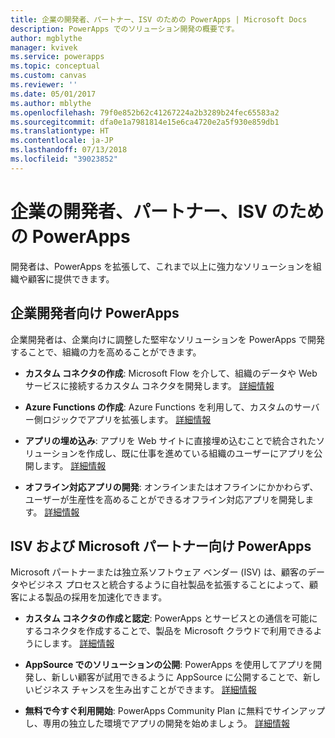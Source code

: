 ```yaml
---
title: 企業の開発者、パートナー、ISV のための PowerApps | Microsoft Docs
description: PowerApps でのソリューション開発の概要です。
author: mgblythe
manager: kvivek
ms.service: powerapps
ms.topic: conceptual
ms.custom: canvas
ms.reviewer: ''
ms.date: 05/01/2017
ms.author: mblythe
ms.openlocfilehash: 79f0e852b62c41267224a2b3289b24fec65583a2
ms.sourcegitcommit: dfa0e1a7981814e15e6ca4720e2a5f930e859db1
ms.translationtype: HT
ms.contentlocale: ja-JP
ms.lasthandoff: 07/13/2018
ms.locfileid: "39023852"
---
```

# <a name="powerapps-for-enterprise-developers-partners-and-isvs"></a>企業の開発者、パートナー、ISV のための PowerApps

開発者は、PowerApps を拡張して、これまで以上に強力なソリューションを組織や顧客に提供できます。

## <a name="powerapps-for-enterprise-developers"></a>企業開発者向け PowerApps

企業開発者は、企業向けに調整した堅牢なソリューションを PowerApps で開発することで、組織の力を高めることができます。

- **カスタム コネクタの作成**: Microsoft Flow を介して、組織のデータや Web サービスに接続するカスタム コネクタを開発します。 [詳細情報](https://docs.microsoft.com/connectors/custom-connectors/)

- **Azure Functions の作成**: Azure Functions を利用して、カスタムのサーバー側ロジックでアプリを拡張します。 [詳細情報](https://docs.microsoft.com/azure/azure-functions/functions-powerapps-scenario)

- **アプリの埋め込み**: アプリを Web サイトに直接埋め込むことで統合されたソリューションを作成し、既に仕事を進めている組織のユーザーにアプリを公開します。 [詳細情報](embed-apps-dev.md)

- **オフライン対応アプリの開発**: オンラインまたはオフラインにかかわらず、ユーザーが生産性を高めることができるオフライン対応アプリを開発します。 [詳細情報](offline-apps.md)

## <a name="powerapps-for-isvs-and-microsoft-partners"></a>ISV および Microsoft パートナー向け PowerApps

Microsoft パートナーまたは独立系ソフトウェア ベンダー (ISV) は、顧客のデータやビジネス プロセスと統合するように自社製品を拡張することによって、顧客による製品の採用を加速化できます。

- **カスタム コネクタの作成と認定**: PowerApps とサービスとの通信を可能にするコネクタを作成することで、製品を Microsoft クラウドで利用できるようにします。 [詳細情報](https://docs.microsoft.com/connectors/custom-connectors/submit-certification)

- **AppSource でのソリューションの公開**: PowerApps を使用してアプリを開発し、新しい顧客が試用できるように AppSource に公開することで、新しいビジネス チャンスを生み出すことができます。 [詳細情報](dev-appsource-test-drive.md)

- **無料で今すぐ利用開始**: PowerApps Community Plan に無料でサインアップし、専用の独立した環境でアプリの開発を始めましょう。 [詳細情報](../dev-community-plan.md)